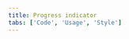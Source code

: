 ```yaml
---
title: Progress indicator
tabs: ['Code', 'Usage', 'Style']
---
```



<component
    name="Progress indicator"
    component="progress-indicator"
    variation="progress-indicator"
    experimental="true"
    hasReactVersion="true"
    hasVueVersion="progress--default"
    >
</component>
<component-docs component="progress-indicator" experimental="true"></component-docs>
